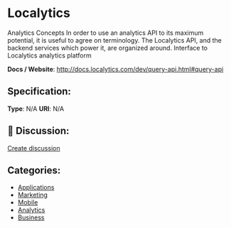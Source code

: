 # Localytics


Analytics Concepts In order to use an analytics API to its maximum potential, it is useful to agree on terminology. The Localytics API, and the backend services which power it, are organized around. Interface to Localytics analytics platform

**Docs / Website**: http://docs.localytics.com/dev/query-api.html#query-api

## Specification:
**Type**:  N/A 
**URI**:  N/A 

## 💬 Discussion:
[Create discussion](link)

## Categories:
- [Applications](https://github.com/apis-list/apis-list#applications)
- [Marketing](https://github.com/apis-list/apis-list#marketing)
- [Mobile](https://github.com/apis-list/apis-list#mobile)
- [Analytics](https://github.com/apis-list/apis-list#analytics)
- [Business](https://github.com/apis-list/apis-list#business)





